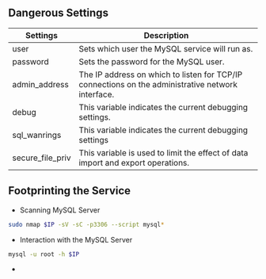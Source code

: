  ## Dangerous Settings
| Settings | Description |
| --------- | ------------ |
| user | Sets which user the MySQL service will run as. |
| password | Sets the password for the MySQL user. |
| admin_address | The IP address on which to listen for TCP/IP connections on the administrative network interface. |
| debug | This variable indicates the current debugging settings. |
| sql_wanrings | This variable indicates the current debugging settings | 
| secure_file_priv | This variable is used to limit the effect of data import and export operations. |

## Footprinting the Service
- Scanning MySQL Server
```bash
sudo nmap $IP -sV -sC -p3306 --script mysql*
```

- Interaction with the MySQL Server
```bash
mysql -u root -h $IP
```

- 